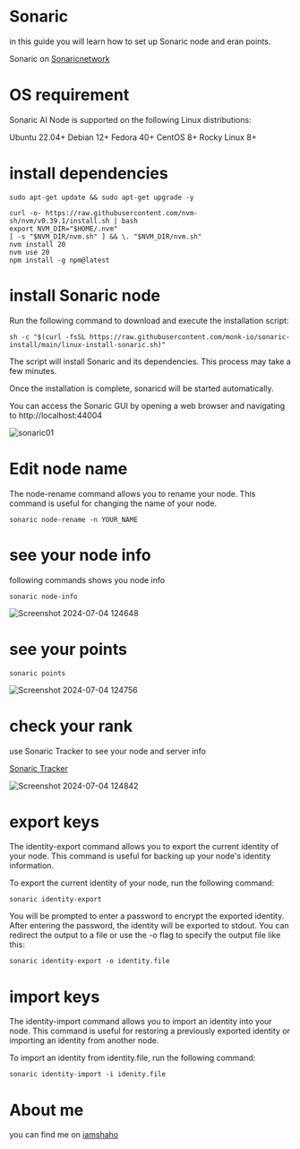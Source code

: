 # Sonaric
in this guide you will learn how to set up Sonaric node and eran points.

Sonaric on [Sonaricnetwork](https://x.com/SonaricNetwork)

# OS requirement
Sonaric AI Node is supported on the following Linux distributions:

Ubuntu 22.04+
Debian 12+
Fedora 40+
CentOS 8+
Rocky Linux 8+

# install dependencies
```
sudo apt-get update && sudo apt-get upgrade -y
```
```
curl -o- https://raw.githubusercontent.com/nvm-sh/nvm/v0.39.1/install.sh | bash
export NVM_DIR="$HOME/.nvm"
[ -s "$NVM_DIR/nvm.sh" ] && \. "$NVM_DIR/nvm.sh"
nvm install 20
nvm use 20
npm install -g npm@latest
```
# install Sonaric node
Run the following command to download and execute the installation script:
```
sh -c "$(curl -fsSL https://raw.githubusercontent.com/monk-io/sonaric-install/main/linux-install-sonaric.sh)"
```
The script will install Sonaric and its dependencies. This process may take a few minutes.

Once the installation is complete, sonaricd will be started automatically.

You can access the Sonaric GUI by opening a web browser and navigating to http://localhost:44004

![sonaric01](https://github.com/Theshaho/Sonaric/assets/25084190/f5966033-e009-4f5d-a729-8a70fa81b27c)

# Edit node name
The node-rename command allows you to rename your node. This command is useful for changing the name of your node.
```
sonaric node-rename -n YOUR_NAME
```
# see your node info
following commands shows you node info
```
sonaric node-info
```
![Screenshot 2024-07-04 124648](https://github.com/Theshaho/Sonaric/assets/25084190/9cb5cf79-a50d-4582-b3a2-69c2256ba3ac)

# see your points
```
sonaric points
```
![Screenshot 2024-07-04 124756](https://github.com/Theshaho/Sonaric/assets/25084190/bd7df654-5ec3-423a-b706-3380f5dddceb)

# check your rank
use  Sonaric Tracker to see your node and server info

[Sonaric Tracker](https://tracker.sonaric.xyz/)

![Screenshot 2024-07-04 124842](https://github.com/Theshaho/Sonaric/assets/25084190/154ff003-04ba-4acb-a52a-51500cecd96d)

# export keys
The identity-export command allows you to export the current identity of your node. This command is useful for backing up your node's identity information.

To export the current identity of your node, run the following command:
```
sonaric identity-export
```
You will be prompted to enter a password to encrypt the exported identity. After entering the password, the identity will be exported to stdout. You can redirect the output to a file or use the -o flag to specify the output file like this:
```
sonaric identity-export -o identity.file
```
# import keys
The identity-import command allows you to import an identity into your node. This command is useful for restoring a previously exported identity or importing an identity from another node.

To import an identity from identity.file, run the following command:
```
sonaric identity-import -i idenity.file
```

# About me
you can find me on [iamshaho](https://x.com/iamshaho) 

